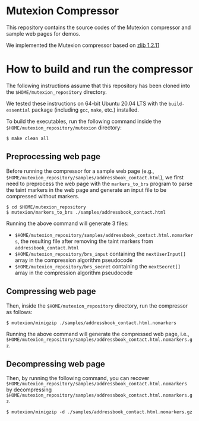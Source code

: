 # Mutexion Compressor

This repository contains the source codes of the Mutexion compressor and sample web pages for demos.

We implemented the Mutexion compressor based on [zlib 1.2.11](https://github.com/madler/zlib)


# How to build and run the compressor

The following instructions assume that this repository has been cloned into the `$HOME/mutexion_repository` directory.

We tested these instructions on 64-bit Ubuntu 20.04 LTS with the `build-essential` package (including `gcc`, `make`, etc.) installed.

To build the executables, run the following command inside the `$HOME/mutexion_repository/mutexion` directory:

```shell
$ make clean all
```

## Preprocessing web page

Before running the compressor for a sample web page (e.g., `$HOME/mutexion_repository/samples/addressbook_contact.html`), we first need to preprocess the web page with the `markers_to_brs` program to parse the taint markers in the web page and generate an input file to be compressed without markers.

```shell
$ cd $HOME/mutexion_repository
$ mutexion/markers_to_brs ./samples/addressbook_contact.html
```

Running the above command will generate 3 files:

- `$HOME/mutexion_repository/samples/addressbook_contact.html.nomarkers`, the resulting file after removing the taint markers from `addressbook_contact.html`
- `$HOME/mutexion_repository/brs_input` containing the `nextUserInput[]` array in the compression algorithm pseudocode
- `$HOME/mutexion_repository/brs_secret` containing the `nextSecret[]` array in the compression algorithm pseudocode

## Compressing web page

Then, inside the `$HOME/mutexion_repository` directory, run the compressor as follows:

```shell
$ mutexion/minigzip ./samples/addressbook_contact.html.nomarkers
```

Running the above command will generate the compressed web page, i.e., `$HOME/mutexion_repository/samples/addressbook_contact.html.nomarkers.gz`.

## Decompressing web page

Then, by running the following command, you can recover `$HOME/mutexion_repository/samples/addressbook_contact.html.nomarkers` by decompressing `$HOME/mutexion_repository/samples/addressbook_contact.html.nomarkers.gz`.

```shell
$ mutexion/minigzip -d ./samples/addressbook_contact.html.nomarkers.gz
```








